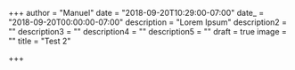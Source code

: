 +++
author = "Manuel"
date = "2018-09-20T10:29:00-07:00"
date_ = "2018-09-20T00:00:00-07:00"
description = "Lorem Ipsum"
description2 = ""
description3 = ""
description4 = ""
description5 = ""
draft = true
image = ""
title = "Test 2"

+++
